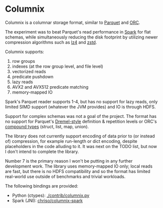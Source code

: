# Columnix

Columnix is a columnar storage format, similar to [Parquet][parquet] and [ORC][orc].

The experiment was to beat Parquet's read performance in [Spark][spark] for flat schemas,
while simultaneously reducing the disk footprint by utilizing newer compression
algorithms such as [lz4][lz4] and [zstd][zstd].

Columnix supports:
1. row groups
2. indexes (at the row group level, and file level)
3. vectorized reads
4. predicate pushdown
5. lazy reads
6. AVX2 and AVX512 predicate matching
7. memory-mapped IO

Spark's Parquet reader supports 1-4, but has no support for lazy reads, only
limited SIMD support (whatever the JVM provides) and IO is through HDFS.

Support for complex schemas was not a goal of the project. The format has no support for
Parquet's [Dremel-style][dremel-style] definition & repetition levels or ORC's
[compound types][orc-types] (struct, list, map, union).

The library does not currently support encoding of data prior to (or instead of) compression,
for example run-length or dict encoding, despite placeholders in the code alluding to it. It was
next on the TODO list, but now I don't intend to complete the library.

Number 7 is the primary reason I won't be putting in any further development work. The library
uses memory-mapped IO only; local reads are fast, but there is no HDFS compatibility and so the
format has limited real-world use outside of benchmarks and trivial workloads.

The following bindings are provided:
- Python (ctypes): [./contrib/columnix.py][py-bindings]
- Spark (JNI): [chriso/columnix-spark][spark-bindings]


[parquet]: https://parquet.apache.org
[orc]: https://orc.apache.org
[lz4]: https://lz4.github.io/lz4/
[zstd]: http://facebook.github.io/zstd/
[spark]: https://spark.apache.org
[dremel-style]: https://blog.twitter.com/engineering/en_us/a/2013/dremel-made-simple-with-parquet.html
[orc-types]: https://orc.apache.org/docs/types.html
[py-bindings]: https://github.com/chriso/columnix/blob/master/contrib/columnix.py
[spark-bindings]: https://github.com/chriso/columnix-spark
